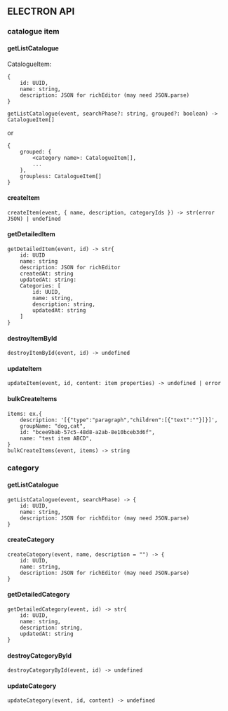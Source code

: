 ## ELECTRON API

### catalogue item

#### getListCatalogue

CatalogueItem:

```
{
    id: UUID,
    name: string,
    description: JSON for richEditor (may need JSON.parse)
}
```

```
getListCatalogue(event, searchPhase?: string, grouped?: boolean) -> CatalogueItem[]
```

or

```
{
    grouped: {
        <category name>: CatalogueItem[],
        ...
    },
    groupless: CatalogueItem[]
}
```

#### createItem

```
createItem(event, { name, description, categoryIds }) -> str(error JSON) | undefined
```

#### getDetailedItem

```
getDetailedItem(event, id) -> str{
    id: UUID
    name: string
    description: JSON for richEditor
    createdAt: string
    updatedAt: string:
    Categories: [
        id: UUID,
        name: string,
        description: string,
        updatedAt: string
    ]
}
```

#### destroyItemById

```
destroyItemById(event, id) -> undefined
```

#### updateItem

```
updateItem(event, id, content: item properties) -> undefined | error
```

#### bulkCreateItems

```
items: ex.{
    description: '[{"type":"paragraph","children":[{"text":""}]}]',
    groupName: "dog,cat",
    id: "bcee9bab-57c5-48d8-a2ab-8e10bceb3d6f",
    name: "test item ABCD",
}
bulkCreateItems(event, items) -> string
```
### category

#### getListCatalogue

```
getListCatalogue(event, searchPhase) -> {
    id: UUID,
    name: string,
    description: JSON for richEditor (may need JSON.parse)
}
```

#### createCategory

```
createCategory(event, name, description = "") -> {
    id: UUID,
    name: string,
    description: JSON for richEditor (may need JSON.parse)
}
```

#### getDetailedCategory

```
getDetailedCategory(event, id) -> str{
    id: UUID,
    name: string,
    description: string,
    updatedAt: string
}
```

#### destroyCategoryById

```
destroyCategoryById(event, id) -> undefined
```

#### updateCategory

```
updateCategory(event, id, content) -> undefined
```
